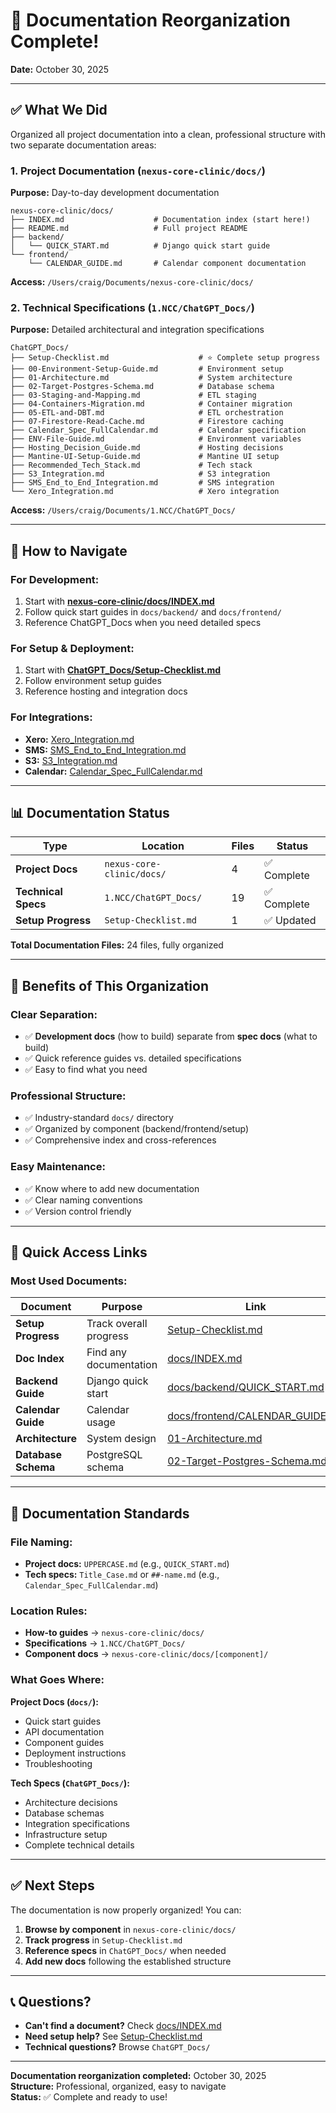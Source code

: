 # 🎉 Documentation Reorganization Complete!

**Date:** October 30, 2025

---

## ✅ **What We Did**

Organized all project documentation into a clean, professional structure with two separate documentation areas:

### **1. Project Documentation** (`nexus-core-clinic/docs/`)
**Purpose:** Day-to-day development documentation

```
nexus-core-clinic/docs/
├── INDEX.md                    # Documentation index (start here!)
├── README.md                   # Full project README
├── backend/
│   └── QUICK_START.md          # Django quick start guide
└── frontend/
    └── CALENDAR_GUIDE.md       # Calendar component documentation
```

**Access:** `/Users/craig/Documents/nexus-core-clinic/docs/`

### **2. Technical Specifications** (`1.NCC/ChatGPT_Docs/`)
**Purpose:** Detailed architectural and integration specifications

```
ChatGPT_Docs/
├── Setup-Checklist.md                    # ⭐ Complete setup progress
├── 00-Environment-Setup-Guide.md         # Environment setup
├── 01-Architecture.md                    # System architecture
├── 02-Target-Postgres-Schema.md          # Database schema
├── 03-Staging-and-Mapping.md             # ETL staging
├── 04-Containers-Migration.md            # Container migration
├── 05-ETL-and-DBT.md                     # ETL orchestration
├── 07-Firestore-Read-Cache.md            # Firestore caching
├── Calendar_Spec_FullCalendar.md         # Calendar specification
├── ENV-File-Guide.md                     # Environment variables
├── Hosting_Decision_Guide.md             # Hosting decisions
├── Mantine-UI-Setup-Guide.md             # Mantine UI setup
├── Recommended_Tech_Stack.md             # Tech stack
├── S3_Integration.md                     # S3 integration
├── SMS_End_to_End_Integration.md         # SMS integration
└── Xero_Integration.md                   # Xero integration
```

**Access:** `/Users/craig/Documents/1.NCC/ChatGPT_Docs/`

---

## 📖 **How to Navigate**

### **For Development:**
1. Start with **[nexus-core-clinic/docs/INDEX.md](../nexus-core-clinic/docs/INDEX.md)**
2. Follow quick start guides in `docs/backend/` and `docs/frontend/`
3. Reference ChatGPT_Docs when you need detailed specs

### **For Setup & Deployment:**
1. Start with **[ChatGPT_Docs/Setup-Checklist.md](Setup-Checklist.md)**
2. Follow environment setup guides
3. Reference hosting and integration docs

### **For Integrations:**
- **Xero:** [Xero_Integration.md](Xero_Integration.md)
- **SMS:** [SMS_End_to_End_Integration.md](SMS_End_to_End_Integration.md)
- **S3:** [S3_Integration.md](S3_Integration.md)
- **Calendar:** [Calendar_Spec_FullCalendar.md](Calendar_Spec_FullCalendar.md)

---

## 📊 **Documentation Status**

| Type | Location | Files | Status |
|------|----------|-------|--------|
| **Project Docs** | `nexus-core-clinic/docs/` | 4 | ✅ Complete |
| **Technical Specs** | `1.NCC/ChatGPT_Docs/` | 19 | ✅ Complete |
| **Setup Progress** | `Setup-Checklist.md` | 1 | ✅ Updated |

**Total Documentation Files:** 24 files, fully organized

---

## 🎯 **Benefits of This Organization**

### **Clear Separation:**
- ✅ **Development docs** (how to build) separate from **spec docs** (what to build)
- ✅ Quick reference guides vs. detailed specifications
- ✅ Easy to find what you need

### **Professional Structure:**
- ✅ Industry-standard `docs/` directory
- ✅ Organized by component (backend/frontend/setup)
- ✅ Comprehensive index and cross-references

### **Easy Maintenance:**
- ✅ Know where to add new documentation
- ✅ Clear naming conventions
- ✅ Version control friendly

---

## 🔗 **Quick Access Links**

### **Most Used Documents:**

| Document | Purpose | Link |
|----------|---------|------|
| **Setup Progress** | Track overall progress | [Setup-Checklist.md](Setup-Checklist.md) |
| **Doc Index** | Find any documentation | [docs/INDEX.md](../nexus-core-clinic/docs/INDEX.md) |
| **Backend Guide** | Django quick start | [docs/backend/QUICK_START.md](../nexus-core-clinic/docs/backend/QUICK_START.md) |
| **Calendar Guide** | Calendar usage | [docs/frontend/CALENDAR_GUIDE.md](../nexus-core-clinic/docs/frontend/CALENDAR_GUIDE.md) |
| **Architecture** | System design | [01-Architecture.md](01-Architecture.md) |
| **Database Schema** | PostgreSQL schema | [02-Target-Postgres-Schema.md](02-Target-Postgres-Schema.md) |

---

## 📝 **Documentation Standards**

### **File Naming:**
- **Project docs:** `UPPERCASE.md` (e.g., `QUICK_START.md`)
- **Tech specs:** `Title_Case.md` or `##-name.md` (e.g., `Calendar_Spec_FullCalendar.md`)

### **Location Rules:**
- **How-to guides** → `nexus-core-clinic/docs/`
- **Specifications** → `1.NCC/ChatGPT_Docs/`
- **Component docs** → `nexus-core-clinic/docs/[component]/`

### **What Goes Where:**

**Project Docs (`docs/`):**
- Quick start guides
- API documentation
- Component guides
- Deployment instructions
- Troubleshooting

**Tech Specs (`ChatGPT_Docs/`):**
- Architecture decisions
- Database schemas
- Integration specifications
- Infrastructure setup
- Complete technical details

---

## ✅ **Next Steps**

The documentation is now properly organized! You can:

1. **Browse by component** in `nexus-core-clinic/docs/`
2. **Track progress** in `Setup-Checklist.md`
3. **Reference specs** in `ChatGPT_Docs/` when needed
4. **Add new docs** following the established structure

---

## 📞 **Questions?**

- **Can't find a document?** Check [docs/INDEX.md](../nexus-core-clinic/docs/INDEX.md)
- **Need setup help?** See [Setup-Checklist.md](Setup-Checklist.md)
- **Technical questions?** Browse `ChatGPT_Docs/`

---

**Documentation reorganization completed:** October 30, 2025  
**Structure:** Professional, organized, easy to navigate  
**Status:** ✅ Complete and ready to use!

